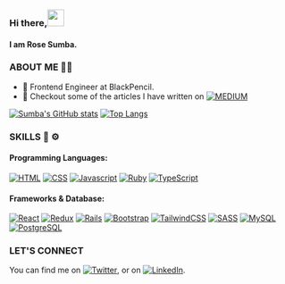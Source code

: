 ### Hi there,<img src="https://raw.githubusercontent.com/MartinHeinz/MartinHeinz/master/wave.gif" width="30px">
#### I am Rose Sumba.

###  ABOUT ME 👩🏽
- 💼 Frontend Engineer at BlackPencil.
- 📑 Checkout some of the articles I have written on   [![MEDIUM](https://img.shields.io/badge/Medium-12100E?style=for-the-badge&logo=medium&logoColor=white)](https://rosesumba.medium.com/)

[![Sumba's GitHub stats](https://github-readme-stats.vercel.app/api?username=ZawadiSumba66&theme=dark&show_icons=true)](https://github.com/anuraghazra/github-readme-stats)
[![Top Langs](https://github-readme-stats.vercel.app/api/top-langs/?username=ZawadiSumba66&hide=css&theme=dark&show_icons=true&layout=compact)](https://github.com/anuraghazra/github-readme-stats)


### SKILLS 🔧 ⚙️
 #### Programming Languages:
[![HTML](https://img.shields.io/badge/html5%20-%23E34F26.svg?&style=for-the-badge&logo=html5&logoColor=white)](https://github.com/ZawadiSumba66)
[![CSS](https://img.shields.io/badge/css3%20-%231572B6.svg?&style=for-the-badge&logo=css3&logoColor=white)](https://github.com/ZawadiSumba66)
[![Javascript](https://img.shields.io/badge/javascript%20-%23323330.svg?&style=for-the-badge&logo=javascript&logoColor=%23F7DF1E)](https://github.com/ZawadiSumba66)
[![Ruby](https://img.shields.io/badge/ruby-%23CC342D.svg?&style=for-the-badge&logo=ruby&logoColor=white)](https://github.com/ZawadiSumba66)
[![TypeScript](https://img.shields.io/badge/typescript-%23007ACC.svg?style=for-the-badge&logo=typescript&logoColor=white)](https://github.com/ZawadiSumba66)
#### Frameworks & Database:
[![React](https://img.shields.io/badge/react%20-%2320232a.svg?&style=for-the-badge&logo=react&logoColor=%2361DAFB)](https://github.com/ZawadiSumba66)
[![Redux](https://img.shields.io/badge/redux%20-%23593d88.svg?&style=for-the-badge&logo=redux&logoColor=white)](https://github.com/ZawadiSumba66)
[![Rails](https://img.shields.io/badge/rails%20-%23CC0000.svg?&style=for-the-badge&logo=ruby-on-rails&logoColor=white)](https://github.com/ZawadiSumba66)
[![Bootstrap](https://img.shields.io/badge/bootstrap%20-%23563D7C.svg?&style=for-the-badge&logo=bootstrap&logoColor=white)](https://github.com/ZawadiSumba66)
[![TailwindCSS](https://img.shields.io/badge/tailwindcss%20-%2338B2AC.svg?style=]for-the-badge&logo=tailwind-css&logoColor=white)](https://github.com/ZawadiSumba66)
[![SASS](https://img.shields.io/badge/Sass-CC6699?style=for-the-badge&logo=sass&logoColor=white)](https://github.com/ZawadiSumba66)
[![MySQL](https://img.shields.io/badge/MySQL-00000F?style=for-the-badge&logo=mysql&logoColor=white)](https://github.com/ZawadiSumba66)
[![PostgreSQL](https://img.shields.io/badge/PostgreSQL-316192?style=for-the-badge&logo=postgresql&logoColor=white)](https://github.com/ZawadiSumba66)

### LET'S CONNECT
You can find me on [![Twitter][1.2]][1], or on [![LinkedIn][2.2]][2].

<!-- Icons -->

[1.2]: http://i.imgur.com/wWzX9uB.png (twitter icon without padding)
[2.2]: https://raw.githubusercontent.com/MartinHeinz/MartinHeinz/master/linkedin-3-16.png (LinkedIn icon without padding)

<!-- Links to your social media accounts -->

[1]: https://twitter.com/zawadirose1
[2]: https://www.linkedin.com/in/rosesumba/

